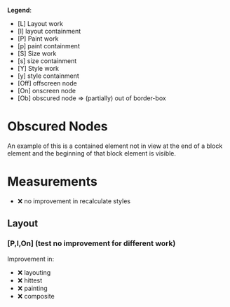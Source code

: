 **Legend**:

- [L] Layout work
- [l] layout containment
- [P] Paint work
- [p] paint containment
- [S] Size work
- [s] size containment
- [Y] Style work
- [y] style containment
- [Off] offscreen node
- [On] onscreen node
- [Ob] obscured node => (partially) out of border-box


# Obscured Nodes

An example of this is a contained element not in view at the end of a block element and the beginning of that block element is visible.

# Measurements

- ❌ no improvement in recalculate styles 

## Layout

### [P,l,On] (test no improvement for different work)
Improvement in:
- ❌ layouting
- ❌ hittest
- ❌ painting
- ❌ composite
